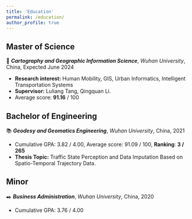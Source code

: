 ```yaml
---
title: 'Education'
permalink: /education/
author_profile: true
---
```


**Master of Science**
------
📝 ***Cartography and Geographic Information Science***, *Wuhan University*, China, Expected June 2024

  - **Research interest:** Human Mobility, GIS, Urban Informatics, Intelligent Transportation Systems
  - **Supervisor:** Luliang Tang, Qingquan Li.
  - Average score: **91.16** / 100

**Bachelor of Engineering**
------
📚 ***Geodesy and Geomatics Engineering***, *Wuhan University*, China, 2021

  - Cumulative GPA: 3.82 / 4.00, Average score: 91.09 / 100, **Ranking**: **3 / 265**
  - **Thesis Topic:** Traffic State Perception and Data Imputation Based on Spatio-Temporal Trajectory Data.

**Minor**
------
✒️ ***Business Administration***, *Wuhan University*, China, 2020

  - Cumulative GPA: 3.76 / 4.00
